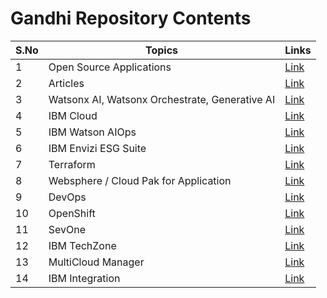 # Gandhi Repository Contents 

<table>
    <thead>
        <th>S.No</th>
        <th>Topics</th>
        <th>Links</th>
    </thead>
    <tr>
        <td>1</td>
        <td>Open Source Applications </td>
        <td><a href="./doc/01-apps.md">Link</a></td>
   </tr>   
    <tr>
        <td>2</td>
        <td>Articles</td>
        <td><a href="./doc/02-articles.md">Link</a></td>
   </tr>
   </tr>    
       <tr>
        <td>3</td>
        <td>Watsonx AI, Watsonx Orchestrate, Generative AI</td>
        <td><a href="./doc/03-watsonx.md">Link</a></td>
   </tr>     
    <tr>
        <td>4</td>
        <td>IBM Cloud</td>
        <td><a href="./doc/04-ibm-cloud.md">Link</a></td>
   </tr>      
    <tr>
        <td>5</td>
        <td>IBM Watson AIOps</td>
        <td><a href="./doc/05-waiops.md">Link</a></td>
   </tr>   
    <tr>
        <td>6</td>
        <td>IBM Envizi ESG Suite</td>
        <td><a href="./doc/06-envizi.md">Link</a></td>
   </tr>       
    <tr>
        <td>7</td>
        <td>Terraform</td>
        <td><a href="./doc/07-terraform.md">Link</a></td>
   </tr>   
       <tr>
        <td>8</td>
        <td>Websphere / Cloud Pak for Application </td>
        <td><a href="./doc/08-cloud-pak-for-apps.md">Link</a></td>
   </tr>   
    <tr>
        <td>9</td>
        <td>DevOps</td>
        <td><a href="./doc/09-devops.md">Link</a></td>
   </tr>   
    <tr>
        <td>10</td>
        <td>OpenShift</td>
        <td><a href="./doc/10-openshift.md">Link</a></td>
   </tr>   
   </tr>
       <tr>
        <td>11</td>
        <td>SevOne</td>
        <td><a href="./doc/11-sevone.md">Link</a></td>
   </tr>
       <tr>
        <td>12</td>
        <td>IBM TechZone</td>
        <td><a href="./doc/12-ibm-techzone.md">Link</a></td>
   </tr>
       <tr>
        <td>13</td>
        <td>MultiCloud Manager</td>
        <td><a href="./doc/13-mcm.md">Link</a></td>
   </tr>
   </tr>
       <tr>
        <td>14</td>
        <td>IBM Integration</td>
        <td><a href="./doc/14-Ibm-integration.md">Link</a></td>
   </tr>


</table>